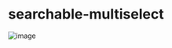 # searchable-multiselect
![image](https://user-images.githubusercontent.com/34715591/182002251-1c3aabe8-c059-4f49-9693-86cad5ca4d4b.png)
